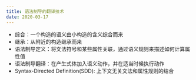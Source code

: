 ```yaml
---
title: 语法制导的翻译技术
date: 2020-03-17
---
```


- 综合：一个构造的语义由小构造的含义综合而来
- 继承：从附近的构造继承而来
- 语法制导定义：将文法符号和某些属性关联，通过语义规则来描述如何计算属性值
- 语法制导翻译：在产生式体加入语义动作，并在适当时候执行动作
- Syntax-Directed Definition(SDD): 上下文无关文法和属性规则的结合